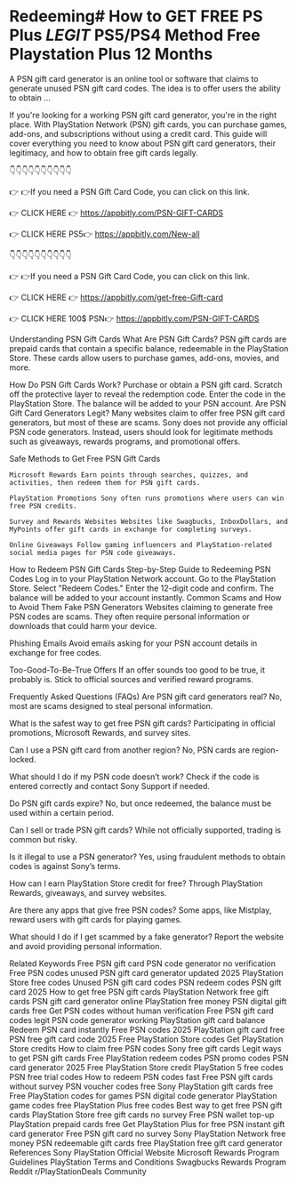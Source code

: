 # Redeeming# How to GET FREE PS Plus *LEGIT* PS5/PS4 Method Free Playstation Plus 12 Months 



A PSN gift card generator is an online tool or software that claims to generate unused PSN gift card codes. The idea is to offer users the ability to obtain ...

If you're looking for a working PSN gift card generator, you're in the right place. With PlayStation Network (PSN) gift cards, you can purchase games, add-ons, and subscriptions without using a credit card. This guide will cover everything you need to know about PSN gift card generators, their legitimacy, and how to obtain free gift cards legally.

👇👇👇👇👇👇👇👇👇👇

👉 👉If you need a PSN Gift Card Code, you can click on this link.

👉 CLICK HERE 👉 https://appbitly.com/PSN-GIFT-CARDS

👉 CLICK HERE PS5👉 https://appbitly.com/New-all

👇👇👇👇👇👇👇👇👇👇

👉 👉If you need a PSN Gift Card Code, you can click on this link.

👉 CLICK HERE 👉 https://appbitly.com/get-free-Gift-card

👉 CLICK HERE 100$ PSN👉 https://appbitly.com/PSN-GIFT-CARDS


Understanding PSN Gift Cards What Are PSN Gift Cards? PSN gift cards are prepaid cards that contain a specific balance, redeemable in the PlayStation Store. These cards allow users to purchase games, add-ons, movies, and more.

How Do PSN Gift Cards Work? Purchase or obtain a PSN gift card. Scratch off the protective layer to reveal the redemption code. Enter the code in the PlayStation Store. The balance will be added to your PSN account. Are PSN Gift Card Generators Legit? Many websites claim to offer free PSN gift card generators, but most of these are scams. Sony does not provide any official PSN code generators. Instead, users should look for legitimate methods such as giveaways, rewards programs, and promotional offers.

Safe Methods to Get Free PSN Gift Cards

    Microsoft Rewards Earn points through searches, quizzes, and activities, then redeem them for PSN gift cards.

    PlayStation Promotions Sony often runs promotions where users can win free PSN credits.

    Survey and Rewards Websites Websites like Swagbucks, InboxDollars, and MyPoints offer gift cards in exchange for completing surveys.

    Online Giveaways Follow gaming influencers and PlayStation-related social media pages for PSN code giveaways.

How to Redeem PSN Gift Cards Step-by-Step Guide to Redeeming PSN Codes Log in to your PlayStation Network account. Go to the PlayStation Store. Select "Redeem Codes." Enter the 12-digit code and confirm. The balance will be added to your account instantly. Common Scams and How to Avoid Them Fake PSN Generators Websites claiming to generate free PSN codes are scams. They often require personal information or downloads that could harm your device.

Phishing Emails Avoid emails asking for your PSN account details in exchange for free codes.

Too-Good-To-Be-True Offers If an offer sounds too good to be true, it probably is. Stick to official sources and verified reward programs.

Frequently Asked Questions (FAQs) Are PSN gift card generators real? No, most are scams designed to steal personal information.

What is the safest way to get free PSN gift cards? Participating in official promotions, Microsoft Rewards, and survey sites.

Can I use a PSN gift card from another region? No, PSN cards are region-locked.

What should I do if my PSN code doesn’t work? Check if the code is entered correctly and contact Sony Support if needed.

Do PSN gift cards expire? No, but once redeemed, the balance must be used within a certain period.

Can I sell or trade PSN gift cards? While not officially supported, trading is common but risky.

Is it illegal to use a PSN generator? Yes, using fraudulent methods to obtain codes is against Sony’s terms.

How can I earn PlayStation Store credit for free? Through PlayStation Rewards, giveaways, and survey websites.

Are there any apps that give free PSN codes? Some apps, like Mistplay, reward users with gift cards for playing games.

What should I do if I get scammed by a fake generator? Report the website and avoid providing personal information.

Related Keywords Free PSN gift card PSN code generator no verification Free PSN codes unused PSN gift card generator updated 2025 PlayStation Store free codes Unused PSN gift card codes PSN redeem codes PSN gift card 2025 How to get free PSN gift cards PlayStation Network free gift cards PSN gift card generator online PlayStation free money PSN digital gift cards free Get PSN codes without human verification Free PSN gift card codes legit PSN code generator working PlayStation gift card balance Redeem PSN card instantly Free PSN codes 2025 PlayStation gift card free PSN free gift card code 2025 Free PlayStation Store codes Get PlayStation Store credits How to claim free PSN codes Sony free gift cards Legit ways to get PSN gift cards Free PlayStation redeem codes PSN promo codes PSN card generator 2025 Free PlayStation Store credit PlayStation 5 free codes PSN free trial codes How to redeem PSN codes fast Free PSN gift cards without survey PSN voucher codes free Sony PlayStation gift cards free Free PlayStation codes for games PSN digital code generator PlayStation game codes free PlayStation Plus free codes Best way to get free PSN gift cards PlayStation Store free gift cards no survey Free PSN wallet top-up PlayStation prepaid cards free Get PlayStation Plus for free PSN instant gift card generator Free PSN gift card no survey Sony PlayStation Network free money PSN redeemable gift cards free PlayStation free gift card generator References Sony PlayStation Official Website Microsoft Rewards Program Guidelines PlayStation Terms and Conditions Swagbucks Rewards Program Reddit r/PlayStationDeals Community